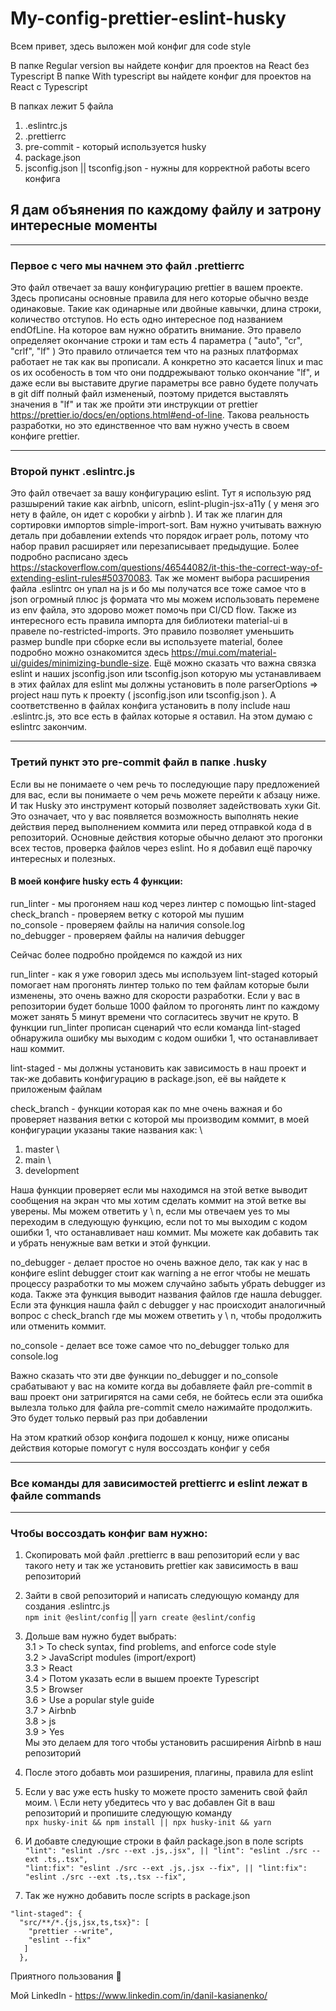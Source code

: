 # My-config-prettier-eslint-husky
Всем привет, здесь выложен мой конфиг для code style

В папке Regular version вы найдете конфиг для проектов на React без Typescript
В папке With typescript вы найдете конфиг для проектов на React с Typescript

В папках лежит 5 файла 
 1. .eslintrc.js
 2. .prettierrc
 3. pre-commit - который используется husky
 4. package.json
 5. jsconfig.json || tsconfig.json - нужны для корректной работы всего конфига

 ## Я дам объянения по каждому файлу и затрону интересные моменты

 -------------------------
### Первое с чего мы начнем это файл .prettierrc

Это файл отвечает за вашу конфигурацию prettier в вашем проекте. Здесь прописаны основные правила для него которые обычно везде одинаковые.
Такие как одинарные или двойные кавычки, длина строки, количество отступов. Но есть одно интересное под названием endOfLine. 
На которое вам нужно обратить внимание. Это правело определяет окончание строки и там есть 4 параметра ( "auto", "cr", "crlf", "lf" ) 
Это правило отличается тем что на разных платформах работает не так как вы прописали. А конкретно это касается linux и mac os их особеность в том что они поддрежывают только окончание "lf", и даже если вы выставите другие параметры все равно будете получать в git diff полный файл измененый, поэтому придется выставлять значения в "lf" и так же пройти эти инструкции от prettier https://prettier.io/docs/en/options.html#end-of-line. Такова реальность разработки, но это единственное что вам нужно учесть в своем конфиге prettier.

 ------------------------
### Второй пункт .eslintrc.js


Это файл отвечает за вашу конфигурацию eslint. Тут я использую ряд разшырений такие как airbnb, unicorn, eslint-plugin-jsx-a11y ( у меня эго нету в файле, он идет с коробки у airbnb ). И так же плагин для сортировки импортов simple-import-sort. Вам нужно учитывать важную деталь при добавлении extends что порядок играет роль, потому что набор правил расширяет или перезаписывает предыдущие. Более подробно расписано здесь https://stackoverflow.com/questions/46544082/it-this-the-correct-way-of-extending-eslint-rules#50370083. Так же момент выбора расширения файла .eslintrc он упал на js и бо мы получатся все тоже самое что в json огромный плюс js формата что мы можем использовать перемене из env файла, это здорово может помочь при CI/CD flow. Также из интересного есть правила импорта для библиотеки material-ui в правеле no-restricted-imports. Это правило позволяет уменьшить размер bundle при сборке если вы используете material, более подробно можно ознакомится здесь https://mui.com/material-ui/guides/minimizing-bundle-size. Ещё можно сказать что важна связка eslint и наших jsconfig.json или tsconfig.json которую мы устанавливаем в этих файлах для eslint мы должны установить в поле parserOptions => project наш путь к проекту ( jsconfig.json или tsconfig.json ). А соответственно в файлах конфига установить в полу include наш .eslintrc.js, это все есть в файлах которые я оставил. На этом думаю с eslintrc закончим.

 ------------------------
### Третий пункт это pre-commit файл в папке .husky

Если вы не понимаете о чем речь то последующие пару предложенией для вас, если вы понимаете о чем речь можете перейти к абзацу ниже. И так Husky это инструмент который позволяет задействовать хуки Git. Это означает, что у вас появляется возможность выполнять некие действия перед выполнением коммита или перед отправкой кода d в репозиторий. Основные действия которые обычно делают это прогонки всех тестов, проверка файлов через eslint. Но я добавил ещё парочку интересных и полезных. 

#### В моей конфиге husky есть 4 функции:
run_linter - мы прогоняем наш код через линтер с помощью lint-staged
\
check_branch - проверяем ветку с которой мы пушим
\
no_console - проверяем файлы на наличия console.log
\
no_debugger - проверяем файлы на наличия debugger

Сейчас более подробно пройдемся по каждой из них

run_linter - как я уже говорил здесь мы используем lint-staged который помогает нам прогонять линтер только по тем файлам которые были изменены, это очень важно для скорости разработки. Если у вас в репозитории будет больше 1000 файлом то прогонять линт по каждому может занять 5 минут времени что согласитесь звучит не круто. В функции run_linter прописан сценарий что если команда lint-staged обнаружила ошибку мы выходим с кодом ошибки 1, что останавливает наш коммит. 

lint-staged - мы должны установить как зависимость в наш проект и так-же добавить конфигурацию в package.json, её вы найдете к приложеным файлам 

check_branch - функции которая как по мне очень важная и бо проверяет названия ветки с которой мы производим коммит, в моей конфигурации указаны такие названия как:
\
1. master
\
2. main
\
3. development

Наша функции проверяет если мы находимся на этой ветке выводит сообщения на экран что мы хотим сделать коммит на этой ветке вы уверены. Мы можем ответить y \ n, если мы отвечаем yes то мы переходим в следующую функцию, если not то мы выходим с кодом ошибки 1, что останавливает наш коммит. 
Мы можете как добавить так и убрать ненужные вам ветки и этой функции.


no_debugger - делает простое но очень важное дело, так как у нас в конфиге eslint debugger стоит как warning а не error чтобы не мешать процеcсу разработки то мы можем случайно забыть убрать debugger из кода. Также эта функция выводит названия файлов где нашла debugger. Если эта функция нашла файл с debugger у нас происходит аналогичный вопрос с check_branch где мы можем ответить y \ n, чтобы продолжить или отменить коммит.                             

no_console - делает все тоже самое что no_debugger только для console.log

Важно сказать что эти две функции no_debugger и no_console срабатывают у вас на комите когда вы добавляете файл pre-commit в ваш проект они затригирятся на сами себя, не бойтесь если эта ошибка вылезла только для файла pre-commit смело нажимайте продолжить. Это будет только первый раз при добавлении          

На этом краткий обзор конфига подошел к концу, ниже описаны действия которые помогут с нуля воссоздать конфиг у себя  

 ------------------------
### Все команды для зависимостей prettierrc и eslint лежат в файле commands
 ------------------------

### Чтобы воссоздать конфиг вам нужно:
  1. Скопировать мой файл .prettierrc в ваш репозиторий если у вас такого нету и так же установить prettier как зависимость в ваш репозиторий 
  2. Зайти в свой репозиторий и написать следующую команду для создания .eslintrc.js 
     \
     `npm init @eslint/config` || `yarn create @eslint/config`
  3. Дольше вам нужно будет выбрать:
    \
    3.1 > To check syntax, find problems, and enforce code style
    \
    3.2 > JavaScript modules (import/export)
    \
    3.3 > React
    \
    3.4 > Потом указать если в вышем проекте Typescript
    \
    3.5 > Browser
    \
    3.6 > Use a popular style guide
    \
    3.7 > Airbnb
    \
    3.8 > js
    \
    3.9 > Yes
    \
   Мы это делаем для того чтобы установить расширения Airbnb в наш репозиторий 
  4. После этого добавть мои разширения, плагины, правила для eslint  
  5. Если у вас уже есть husky то можете просто заменить свой файл моим.
     \ 
     Если нету убедитесь что у вас добавлен Git в ваш репозиторий и пропишите следующую команду 
     \
     `npx husky-init && npm install || npx husky-init && yarn`
  6. И добавте следующие строки в файл package.json в поле scripts
    \
    `
    "lint": "eslint ./src --ext .js,.jsx", || "lint": "eslint ./src --ext .ts,.tsx",
    `
    \
    `
    "lint:fix": "eslint ./src --ext .js,.jsx --fix", || "lint:fix": "eslint ./src --ext .ts,.tsx --fix",
    `
    
  7. Так же нужно добавить после scripts в package.json
  ```
  "lint-staged": {
    "src/**/*.{js,jsx,ts,tsx}": [
      "prettier --write",
      "eslint --fix"
     ]
    }, 
  ```
     
  Приятного пользования 🥳
  
  Мой LinkedIn - https://www.linkedin.com/in/danil-kasianenko/ 
